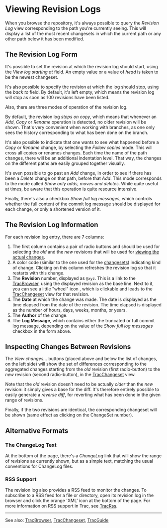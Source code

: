 # Viewing Revision Logs






When you browse the repository, it's always possible to query the 
*Revision Log* view corresponding to the path you're currently seeing.
This will display a list of the most recent changesets in which the 
current path or any other path below it has been modified.


## The Revision Log Form



It's possible to set the revision at which the revision log should
start, using the *View log starting at* field. An empty value
or a value of *head* is taken to be the newest changeset. 



It's also possible to specify the revision at which the log should
stop, using the *back to* field. By default, it's left empty, 
which means the revision log will stop as soon as 100 revisions have 
been listed.



Also, there are three modes of operation of the revision log.



By default, the revision log *stops on copy*, which means that 
whenever an *Add*, *Copy* or *Rename* operation is detected, 
no older revision will be shown. That's very convenient when working
with branches, as one only sees the history corresponding to what
has been done on the branch.



It's also possible to indicate that one wants to see what happened
before a *Copy* or *Rename* change, by selecting the 
*Follow copies* mode. This will cross all copies or renames changes.
Each time the name of the path changes, there will be an additional
indentation level. That way, the changes on the different paths
are easily grouped together visually.



It's even possible to go past an *Add* change, in order to see 
if there has been a *Delete* change on that path, before 
that *Add*. This mode corresponds to the mode called 
*Show only adds, moves and deletes*. 
While quite useful at times, be aware that this operation is quite 
resource intensive.



Finally, there's also a checkbox *Show full log messages*,
which controls whether the full content of the commit log message
should be displayed for each change, or only a shortened version of it.


## The Revision Log Information



For each revision log entry, there are 7 columns:


1. The first column contains a pair of radio buttons and should be used 
  for selecting the *old* and the *new* revisions that will be 
  used for [viewing the actual changes](trac-revision-log#).
1. A color code (similar to the one used for the
  [changesets](trac-changeset#changeset-header)) indicating kind of change.
  Clicking on this column refreshes the revision log so that it restarts
  with this change.
1. The **Revision** number, displayed as `@xyz`.
  This is a link to the [TracBrowser](trac-browser), using the displayed revision as the base line.
  Next to it, you can see a little "wheel" icon [](/trac/ghc/chrome/site/../common/changeset.png),  which is clickable and leads to the [TracChangeset](trac-changeset) view for that revision.
1. The **Date** at which the change was made.
  The date is displayed as the time elapsed from the date of the revision. The time
  elapsed is displayed as the number of hours, days, weeks, months, or years.
1. The **Author** of the change.
1. The **Log Message**, which contains either the truncated or full commit 
  log message, depending on the value of the *Show full log messages* 
  checkbox in the form above.


    


## Inspecting Changes Between Revisions



The *View changes...* buttons (placed above and below the list
of changes, on the left side) will show the set of differences
corresponding to the aggregated changes starting from the *old*
revision (first radio-button) to the *new* revision (second
radio-button), in the [TracChangeset](trac-changeset) view.



Note that the *old* revision doesn't need to be actually 
*older* than the *new* revision: it simply gives a base
for the diff. It's therefore entirely possible to easily 
generate a *reverse diff*, for reverting what has been done
in the given range of revisions.



Finally, if the two revisions are identical, the corresponding
changeset will be shown (same effect as clicking on the ChangeSet number).


## Alternative Formats


### The ChangeLog Text



At the bottom of the page, there's a *ChangeLog* link
that will show the range of revisions as currently shown,
but as a simple text, matching the usual conventions for
ChangeLog files.


### RSS Support



The revision log also provides a RSS feed to monitor the changes.
To subscribe to a RSS feed for a file or directory, open its
revision log in the browser and click the orange 'XML' icon at the bottom
of the page. For more information on RSS support in Trac, see [TracRss](trac-rss).


---



See also: [TracBrowser](trac-browser), [TracChangeset](trac-changeset), [TracGuide](trac-guide)


